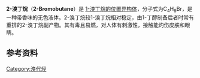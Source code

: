 **2-溴丁烷**（**2-Bromobutane**）是
[1-溴丁烷的](../Page/1-溴丁烷.md "wikilink")[位置异构体](https://zh.wikipedia.org/wiki/同分异构#位置异构 "wikilink")，分子式为C<sub>4</sub>H<sub>9</sub>Br，是一种带香味的无色液体。2-溴丁烷较1-溴丁烷相对稳定，由1-丁醇制备后者时常有重排的2-溴丁烷副产物。其有毒且易燃，对人体有刺激性，接触能灼伤皮肤和眼睛。

## 参考资料

[Category:溴代烃](https://zh.wikipedia.org/wiki/Category:溴代烃 "wikilink")